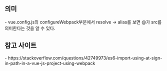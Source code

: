 <h2>의미</h2>
- vue.config.js의 configureWebpack부분에서 resolve -> alias를 보면 @가 src를 의미한다는 것을 알 수 있다.

<h2>참고 사이트</h2>
- https://stackoverflow.com/questions/42749973/es6-import-using-at-sign-in-path-in-a-vue-js-project-using-webpack
